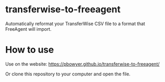 # transferwise-to-freeagent
Automatically reformat your TransferWise CSV file to a format that FreeAgent will import.

# How to use

Use on the website: https://pbowyer.github.io/transferwise-to-freeagent/

Or clone this repository to your computer and open the file.
